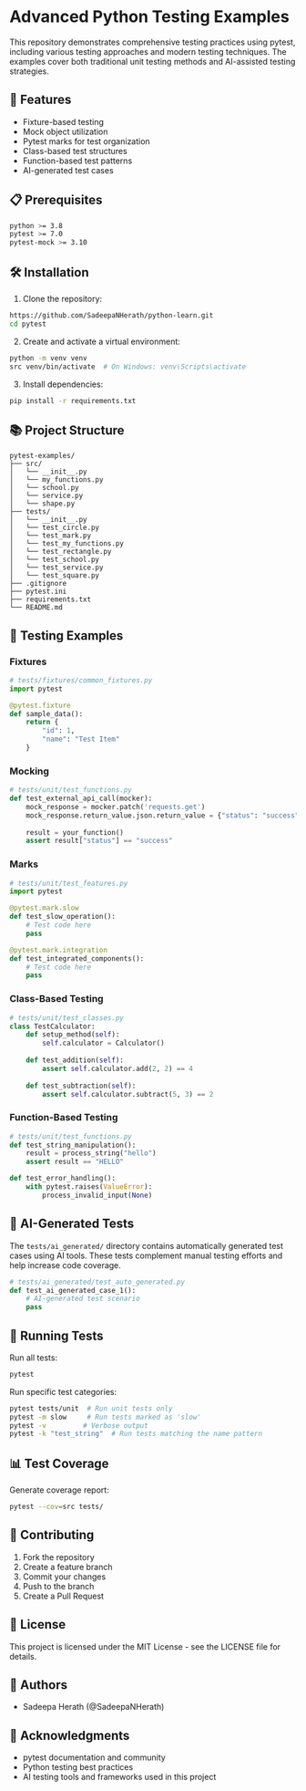 # Advanced Python Testing Examples

This repository demonstrates comprehensive testing practices using pytest, including various testing approaches and modern testing techniques. The examples cover both traditional unit testing methods and AI-assisted testing strategies.

## 🚀 Features

- Fixture-based testing
- Mock object utilization
- Pytest marks for test organization
- Class-based test structures
- Function-based test patterns
- AI-generated test cases

## 📋 Prerequisites

```bash
python >= 3.8
pytest >= 7.0
pytest-mock >= 3.10
```

## 🛠️ Installation

1. Clone the repository:
```bash
https://github.com/SadeepaNHerath/python-learn.git
cd pytest
```

2. Create and activate a virtual environment:
```bash
python -m venv venv
src venv/bin/activate  # On Windows: venv\Scripts\activate
```

3. Install dependencies:
```bash
pip install -r requirements.txt
```

## 📚 Project Structure

```
pytest-examples/
├── src/
│   └── __init__.py
│   └── my_functions.py
│   └── school.py
│   └── service.py
│   └── shape.py
├── tests/
│   └── __init__.py
│   └── test_circle.py
│   └── test_mark.py
│   └── test_my_functions.py
│   └── test_rectangle.py
│   └── test_school.py
│   └── test_service.py
│   └── test_square.py
├── .gitignore
├── pytest.ini
├── requirements.txt
└── README.md
```

## 🧪 Testing Examples

### Fixtures

```python
# tests/fixtures/common_fixtures.py
import pytest

@pytest.fixture
def sample_data():
    return {
        "id": 1,
        "name": "Test Item"
    }
```

### Mocking

```python
# tests/unit/test_functions.py
def test_external_api_call(mocker):
    mock_response = mocker.patch('requests.get')
    mock_response.return_value.json.return_value = {"status": "success"}
    
    result = your_function()
    assert result["status"] == "success"
```

### Marks

```python
# tests/unit/test_features.py
import pytest

@pytest.mark.slow
def test_slow_operation():
    # Test code here
    pass

@pytest.mark.integration
def test_integrated_components():
    # Test code here
    pass
```

### Class-Based Testing

```python
# tests/unit/test_classes.py
class TestCalculator:
    def setup_method(self):
        self.calculator = Calculator()
    
    def test_addition(self):
        assert self.calculator.add(2, 2) == 4
    
    def test_subtraction(self):
        assert self.calculator.subtract(5, 3) == 2
```

### Function-Based Testing

```python
# tests/unit/test_functions.py
def test_string_manipulation():
    result = process_string("hello")
    assert result == "HELLO"

def test_error_handling():
    with pytest.raises(ValueError):
        process_invalid_input(None)
```

## 🤖 AI-Generated Tests

The `tests/ai_generated/` directory contains automatically generated test cases using AI tools. These tests complement manual testing efforts and help increase code coverage.

```python
# tests/ai_generated/test_auto_generated.py
def test_ai_generated_case_1():
    # AI-generated test scenario
    pass
```

## 🏃 Running Tests

Run all tests:
```bash
pytest
```

Run specific test categories:
```bash
pytest tests/unit  # Run unit tests only
pytest -m slow     # Run tests marked as 'slow'
pytest -v         # Verbose output
pytest -k "test_string"  # Run tests matching the name pattern
```

## 📊 Test Coverage

Generate coverage report:
```bash
pytest --cov=src tests/
```

## 🤝 Contributing

1. Fork the repository
2. Create a feature branch
3. Commit your changes
4. Push to the branch
5. Create a Pull Request

## 📝 License

This project is licensed under the MIT License - see the LICENSE file for details.

## 👥 Authors

- Sadeepa Herath (@SadeepaNHerath)

## 🙏 Acknowledgments

- pytest documentation and community
- Python testing best practices
- AI testing tools and frameworks used in this project